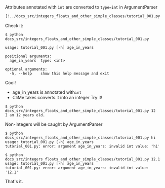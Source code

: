 Attributes annotated with `int` are converted to `type=int` in ArgumentParser

```Python 
{!../docs_src/integers_floats_and_other_simple_classes/tutorial_001.py!}
```
Check it:

<div class="termy">

```console
$ python docs_src/integers_floats_and_other_simple_classes/tutorial_001.py

usage: tutorial_001.py [-h] age_in_years

positional arguments:
  age_in_years  type: <int>

optional arguments:
  -h, --help    show this help message and exit

```
</div>
Cool! 

- age_in_years is annotated with`int`
- CliMe takes converts it into an integer
Try it!

<div class="termy">

```console
$ python docs_src/integers_floats_and_other_simple_classes/tutorial_001.py 12
I am 12 years old.

```
</div>

Non-integers will be caught by ArgumentParser
<div class="termy">

```console
$ python docs_src/integers_floats_and_other_simple_classes/tutorial_001.py hi
usage: tutorial_001.py [-h] age_in_years
tutorial_001.py: error: argument age_in_years: invalid int value: 'hi'
```
</div>

<div class="termy">

```console
$ python docs_src/integers_floats_and_other_simple_classes/tutorial_001.py 12.1
usage: tutorial_001.py [-h] age_in_years
tutorial_001.py: error: argument age_in_years: invalid int value: '12.1'

```
</div>

That's it\.
